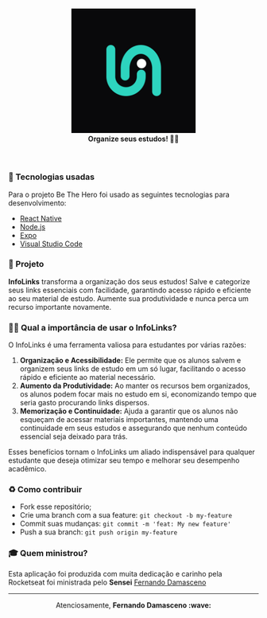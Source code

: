 <h4 align="center">
<img src="./assets/images/icon.png" width="250px" /><br>
 <b>Organize seus estudos!</b> 🦸‍♂️
</h4>

<br>

### :rocket: Tecnologias usadas
Para o projeto Be The Hero foi usado as seguintes tecnologias para desenvolvimento:
- [React Native](https://reactnative.dev/)
- [Node.js](https://nodejs.org/en/)
- [Expo](https://expo.io/)
- [Visual Studio Code](https://code.visualstudio.com/)

### :muscle: Projeto

<b>InfoLinks</b> transforma a organização dos seus estudos! Salve e categorize seus links essenciais com facilidade, garantindo acesso rápido e eficiente ao seu material de estudo. Aumente sua produtividade e nunca perca um recurso importante novamente.  

### 🦸‍♂️ Qual a importância de usar o InfoLinks? <br>
O InfoLinks é uma ferramenta valiosa para estudantes por várias razões:

1. **Organização e Acessibilidade:** Ele permite que os alunos salvem e organizem seus links de estudo em um só lugar, facilitando o acesso rápido e eficiente ao material necessário.
2. **Aumento da Produtividade:** Ao manter os recursos bem organizados, os alunos podem focar mais no estudo em si, economizando tempo que seria gasto procurando links dispersos.
3. **Memorização e Continuidade:** Ajuda a garantir que os alunos não esqueçam de acessar materiais importantes, mantendo uma continuidade em seus estudos e assegurando que nenhum conteúdo essencial seja deixado para trás.

Esses benefícios tornam o InfoLinks um aliado indispensável para qualquer estudante que deseja otimizar seu tempo e melhorar seu desempenho acadêmico.

### :recycle: Como contribuir

- Fork esse repositório;
- Crie uma branch com a sua feature: `git checkout -b my-feature`
- Commit suas mudanças: `git commit -m 'feat: My new feature'`
- Push a sua branch: `git push origin my-feature`

### :mortar_board: Quem ministrou?

Esta aplicação foi produzida com muita dedicação e carinho pela Rocketseat foi ministrada pelo <b>Sensei</b> [Fernando Damasceno](https://github.com/FernandoNandoz)

---

<p align="center">Atenciosamente, <strong>Fernando Damasceno :wave: </p>